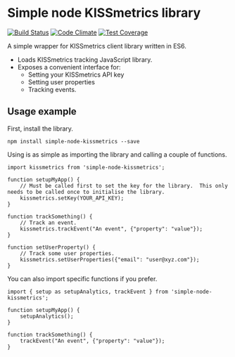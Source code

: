 # Simple node KISSmetrics library

[![Build Status](https://travis-ci.org/silktide/simple-node-kissmetrics.svg?branch=master)](https://travis-ci.org/silktide/simple-node-kissmetrics)
[![Code Climate](https://codeclimate.com/github/silktide/simple-node-kissmetrics/badges/gpa.svg)](https://codeclimate.com/github/silktide/simple-node-kissmetrics)
[![Test Coverage](https://codeclimate.com/github/silktide/simple-node-kissmetrics/badges/coverage.svg)](https://codeclimate.com/github/silktide/simple-node-kissmetrics/coverage)

A simple wrapper for KISSmetrics client library written in ES6.

* Loads KISSmetrics tracking JavaScript library.
* Exposes a convenient interface for:
    - Setting your KISSmetrics API key
    - Setting user properties
    - Tracking events.

## Usage example

First, install the library.

    npm install simple-node-kissmetrics --save
    
Using is as simple as importing the library and calling a couple of functions.

    import kissmetrics from 'simple-node-kissmetrics';
    
    function setupMyApp() {
        // Must be called first to set the key for the library.  This only needs to be called once to initialise the library.
        kissmetrics.setKey(YOUR_API_KEY);
    }
    
    function trackSomething() {        
        // Track an event.
        kissmetrics.trackEvent("An event", {"property": "value"});
    }
    
    function setUserProperty() {
        // Track some user properties.
        kissmetrics.setUserProperties({"email": "user@xyz.com"});
    }
    
You can also import specific functions if you prefer.

    import { setup as setupAnalytics, trackEvent } from 'simple-node-kissmetrics';
    
    function setupMyApp() {
        setupAnalytics();
    }
    
    function trackSomething() {
        trackEvent("An event", {"property": "value"});
    }